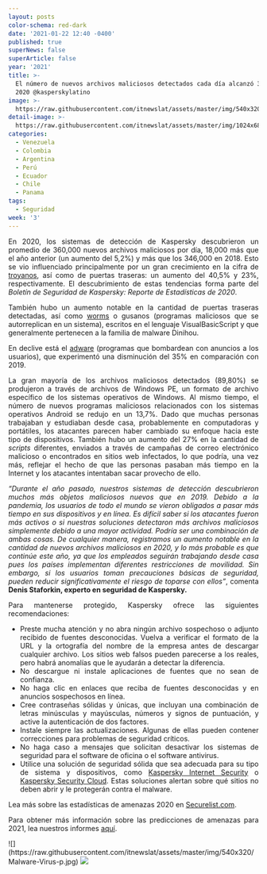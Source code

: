 ```yaml
---
layout: posts
color-schema: red-dark
date: '2021-01-22 12:40 -0400'
published: true
superNews: false
superArticle: false
year: '2021'
title: >-
  El número de nuevos archivos maliciosos detectados cada día alcanzó 360,000 en
  2020 @kasperskylatino
image: >-
  https://raw.githubusercontent.com/itnewslat/assets/master/img/540x320/Malware-Virus-p.jpg
detail-image: >-
  https://raw.githubusercontent.com/itnewslat/assets/master/img/1024x680/Malware-Virus-g.jpg
categories:
  - Venezuela
  - Colombia
  - Argentina
  - Perú
  - Ecuador
  - Chile
  - Panama
tags:
  - Seguridad
week: '3'
---
```

<p style="text-align: justify;">En 2020, los sistemas de detección de Kaspersky descubrieron un promedio de 360,000 nuevos archivos maliciosos por día, 18,000 más que el año anterior (un aumento del 5,2%) y más que los 346,000 en 2018. Esto se vio influenciado principalmente por un gran crecimiento en la cifra de <a href="https://latam.kaspersky.com/resource-center/threats/trojans">troyanos</a>, así como de puertas traseras: un aumento del 40,5% y 23%, respectivamente. El descubrimiento de estas tendencias forma parte del <em>Boletín de Seguridad de Kaspersky: Reporte de Estadísticas de 2020</em>.</p>
<p style="text-align: justify;">También hubo un aumento notable en la cantidad de puertas traseras detectadas, así como <a href="https://www.kaspersky.es/resource-center/threats/viruses-worms">worms</a> o gusanos (programas maliciosos que se autorreplican en un sistema), escritos en el lenguaje VisualBasicScript y que generalmente pertenecen a la familia de malware Dinihou.</p>
<p style="text-align: justify;">En declive está el <a href="https://latam.kaspersky.com/resource-center/threats/adware">adware</a> (programas que bombardean con anuncios a los usuarios), que experimentó una disminución del 35% en comparación con 2019.</p>
<p style="text-align: justify;">La gran mayoría de los archivos maliciosos detectados (89,80%) se produjeron a través de archivos de Windows PE, un formato de archivo específico de los sistemas operativos de Windows. Al mismo tiempo, el número de nuevos programas maliciosos relacionados con los sistemas operativos Android se redujo en un 13,7%. Dado que muchas personas trabajaban y estudiaban desde casa, probablemente en computadoras y portátiles, los atacantes parecen haber cambiado su enfoque hacia este tipo de dispositivos. También hubo un aumento del 27% en la cantidad de <em>scripts</em> diferentes, enviados a través de campañas de correo electrónico malicioso o encontrados en sitios web infectados, lo que podría, una vez más, reflejar el hecho de que las personas pasaban más tiempo en la Internet y los atacantes intentaban sacar provecho de ello.</p>
<p style="text-align: justify;"><em>“Durante el año pasado, nuestros sistemas de detección descubrieron muchos más objetos maliciosos nuevos que en 2019. Debido a la pandemia, los usuarios de todo el mundo se vieron obligados a pasar más tiempo en sus dispositivos y en línea. Es difícil saber si los atacantes fueron más activos o si nuestras soluciones detectaron más archivos maliciosos simplemente debido a una mayor actividad. Podría ser una combinación de ambas cosas. De cualquier manera, registramos un aumento notable en la cantidad de nuevos archivos maliciosos en 2020, y lo más probable es que continúe este año, ya que los empleados seguirán trabajando desde casa pues los países implementan diferentes restricciones de movilidad. Sin embargo, si los usuarios toman precauciones básicas de seguridad, pueden reducir significativamente el riesgo de toparse con ellos”</em>, comenta <strong>Denis Staforkin, experto en seguridad de Kaspersky.</strong></p>
<p style="text-align: justify;">Para mantenerse protegido, Kaspersky ofrece las siguientes recomendaciones:</p>

<ul style="text-align: justify;">
	<li>Preste mucha atención y no abra ningún archivo sospechoso o adjunto recibido de fuentes desconocidas. Vuelva a verificar el formato de la URL y la ortografía del nombre de la empresa antes de descargar cualquier archivo. Los sitios web falsos pueden parecerse a los reales, pero habrá anomalías que le ayudarán a detectar la diferencia.</li>
	<li>No descargue ni instale aplicaciones de fuentes que no sean de confianza.</li>
	<li>No haga clic en enlaces que reciba de fuentes desconocidas y en anuncios sospechosos en línea.</li>
	<li>Cree contraseñas sólidas y únicas, que incluyan una combinación de letras minúsculas y mayúsculas, números y signos de puntuación, y active la autenticación de dos factores.</li>
	<li>Instale siempre las actualizaciones. Algunas de ellas pueden contener correcciones para problemas de seguridad críticos.</li>
	<li>No haga caso a mensajes que solicitan desactivar los sistemas de seguridad para el software de oficina o el software antivirus.</li>
	<li>Utilice una solución de seguridad sólida que sea adecuada para su tipo de sistema y dispositivos, como <a href="https://latam.kaspersky.com/internet-security">Kaspersky Internet Security</a> o <a href="https://latam.kaspersky.com/security-cloud">Kaspersky Security Cloud</a>. Estas soluciones alertan sobre qué sitios no deben abrir y le protegerán contra el malware.</li>
</ul>
<p style="text-align: justify;">Lea más sobre las estadísticas de amenazas 2020 en <a href="https://securelist.lat/kaspersky-security-bulletin-2020-statistics/92035/">Securelist.com</a>.</p>
<p style="text-align: justify;">Para obtener más información sobre las predicciones de amenazas para 2021, lea nuestros informes <a href="https://securelist.lat/">aquí</a>.</p>
![](https://raw.githubusercontent.com/itnewslat/assets/master/img/540x320/Malware-Virus-p.jpg)

<img src="https://tracker.metricool.com/c3po.jpg?hash=56f88a41e39ab42c063cc51676587a04"/>